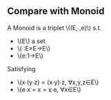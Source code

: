 Compare with Monoid
-------------------

A Monoid is a triplet \\((E,∙,e)\\) s.t.

- \\(E\\) a set
- \\(∙:E×E→E\\)
- \\(e:1→E\\)

Satisfying

- \\(x∙(y∙z) = (x∙y)∙z, ∀x,y,z∈E\\)
- \\(e∙x = x = x∙e, ∀x∈E\\)
